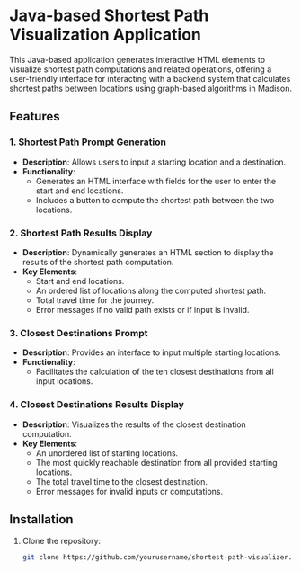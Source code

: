 # Java-based Shortest Path Visualization Application

This Java-based application generates interactive HTML elements to visualize shortest path computations and related operations, offering a user-friendly interface for interacting with a backend system that calculates shortest paths between locations using graph-based algorithms in Madison.

## Features

### 1. **Shortest Path Prompt Generation**
- **Description**: Allows users to input a starting location and a destination.
- **Functionality**:
  - Generates an HTML interface with fields for the user to enter the start and end locations.
  - Includes a button to compute the shortest path between the two locations.

### 2. **Shortest Path Results Display**
- **Description**: Dynamically generates an HTML section to display the results of the shortest path computation.
- **Key Elements**:
  - Start and end locations.
  - An ordered list of locations along the computed shortest path.
  - Total travel time for the journey.
  - Error messages if no valid path exists or if input is invalid.

### 3. **Closest Destinations Prompt**
- **Description**: Provides an interface to input multiple starting locations.
- **Functionality**:
  - Facilitates the calculation of the ten closest destinations from all input locations.

### 4. **Closest Destinations Results Display**
- **Description**: Visualizes the results of the closest destination computation.
- **Key Elements**:
  - An unordered list of starting locations.
  - The most quickly reachable destination from all provided starting locations.
  - The total travel time to the closest destination.
  - Error messages for invalid inputs or computations.

## Installation

1. Clone the repository:
   ```bash
   git clone https://github.com/yourusername/shortest-path-visualizer.git
